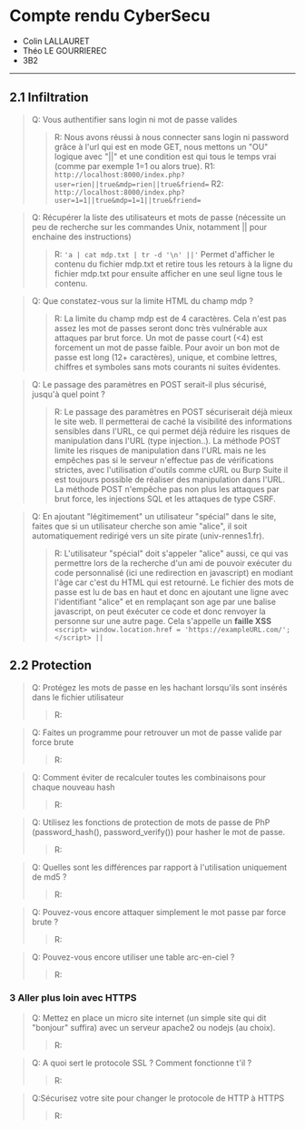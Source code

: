 # Compte rendu CyberSecu

- Colin LALLAURET
- Théo LE GOURRIEREC
- 3B2

---

## 2.1 Infiltration

> Q: Vous authentifier sans login ni mot de passe valides
>
> > R: Nous avons réussi à nous connecter sans login ni password grâce à l'url qui est en mode GET, nous mettons un "OU" logique avec "||" et une condition est qui tous le temps vrai (comme par exemple 1=1 ou alors true).
> > R1: `http://localhost:8000/index.php?user=rien||true&mdp=rien||true&friend=`
> > R2: `http://localhost:8000/index.php?user=1=1||true&mdp=1=1||true&friend=`

> Q: Récupérer la liste des utilisateurs et mots de passe (nécessite un peu de recherche sur les commandes Unix, notamment || pour enchaine des instructions)
>
> > R: `'a | cat mdp.txt | tr -d '\n' ||'`
> > Permet d'afficher le contenu du fichier mdp.txt et retire tous les retours à la ligne du fichier mdp.txt pour ensuite afficher en une seul ligne tous le contenu.

> Q: Que constatez-vous sur la limite HTML du champ mdp ?
>
> > R: La limite du champ mdp est de 4 caractères. Cela n'est pas assez les mot de passes seront donc très vulnérable aux attaques par brut force. Un mot de passe court (<4) est forcement un mot de passe faible. Pour avoir un bon mot de passe est long (12+ caractères), unique, et combine lettres, chiffres et symboles sans mots courants ni suites évidentes.

> Q: Le passage des paramètres en POST serait-il plus sécurisé, jusqu'à quel point ?
>
> > R: Le passage des paramètres en POST sécuriserait déjà mieux le site web. Il permetterai de caché la visibilité des informations sensibles dans l'URL, ce qui permet déjà réduire les risques de manipulation dans l'URL (type injection..). La méthode POST limite les risques de manipulation dans l'URL mais ne les empêches pas si le serveur n'effectue pas de vérifications strictes, avec l'utilisation d'outils comme cURL ou Burp Suite il est toujours possible de réaliser des manipulation dans l'URL. La méthode POST n'empêche pas non plus les attaques par brut force, les injections SQL et les attaques de type CSRF.

> Q: En ajoutant "légitimement" un utilisateur "spécial" dans le site, faites que si un utilisateur cherche son amie "alice", il soit automatiquement redirigé vers un site pirate (univ-rennes1.fr).
>
> > R: L'utilisateur "spécial" doit s'appeler "alice" aussi, ce qui vas permettre lors de la recherche d'un ami de pouvoir exécuter du code personnalisé (ici une redirection en javascript) en modiant l'âge car c'est du HTML qui est retourné. Le fichier des mots de passe est lu de bas en haut et donc en ajoutant une ligne avec l'identifiant "alice" et en remplaçant son age par une balise javascript, on peut éxécuter ce code et donc renvoyer la personne sur une autre page. Cela s'appelle un **faille XSS**
> > `<script> window.location.href = 'https://exampleURL.com/'; </script> ||`

## 2.2 Protection

> Q: Protégez les mots de passe en les hachant lorsqu'ils sont insérés dans le fichier utilisateur
>
> > R:

> Q: Faites un programme pour retrouver un mot de passe valide par force brute
>
> > R:

> Q: Comment éviter de recalculer toutes les combinaisons pour chaque nouveau hash
>
> > R:

> Q: Utilisez les fonctions de protection de mots de passe de PhP (password_hash(), password_verify()) pour hasher le mot de passe.
>
> > R:

> Q: Quelles sont les différences par rapport à l'utilisation uniquement de md5 ?
>
> > R:

> Q: Pouvez-vous encore attaquer simplement le mot passe par force brute ?
>
> > R:

> Q: Pouvez-vous encore utiliser une table arc-en-ciel ?
>
> > R:

### 3 Aller plus loin avec HTTPS

> Q: Mettez en place un micro site internet (un simple site qui dit "bonjour" suffira) avec un serveur apache2 ou nodejs (au choix).
>
> > R:

> Q: A quoi sert le protocole SSL ? Comment fonctionne t'il ?
>
> > R:

> Q:Sécurisez votre site pour changer le protocole de HTTP à HTTPS
>
> > R:
